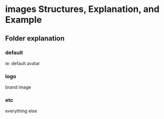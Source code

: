 # images Structures, Explanation, and Example

## Folder explanation

### default
ie: default avatar

### logo
brand image

### etc
everything else